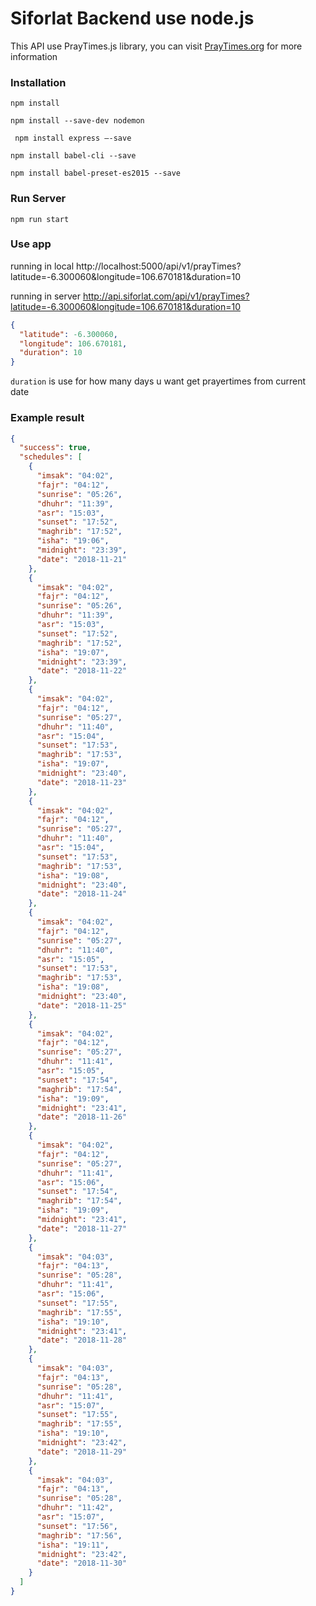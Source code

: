 # Siforlat Backend use node.js

This API use PrayTimes.js library, you can visit [PrayTimes.org](http://praytimes.org/ "PrayTimes.org") for more information

### Installation
``` npm install ```

``` npm install --save-dev nodemon ```

``` npm install express —-save```

``` npm install babel-cli --save ```

``` npm install babel-preset-es2015 --save ```

### Run Server
``` npm run start ```

### Use app
running in local
http://localhost:5000/api/v1/prayTimes?latitude=-6.300060&longitude=106.670181&duration=10

running in  server
http://api.siforlat.com/api/v1/prayTimes?latitude=-6.300060&longitude=106.670181&duration=10

```json
{
  "latitude": -6.300060,
  "longitude": 106.670181,
  "duration": 10
}
```

``` duration ``` is use for how many days u want get prayertimes from current date

### Example result
```json
{
  "success": true,
  "schedules": [
    {
      "imsak": "04:02",
      "fajr": "04:12",
      "sunrise": "05:26",
      "dhuhr": "11:39",
      "asr": "15:03",
      "sunset": "17:52",
      "maghrib": "17:52",
      "isha": "19:06",
      "midnight": "23:39",
      "date": "2018-11-21"
    },
    {
      "imsak": "04:02",
      "fajr": "04:12",
      "sunrise": "05:26",
      "dhuhr": "11:39",
      "asr": "15:03",
      "sunset": "17:52",
      "maghrib": "17:52",
      "isha": "19:07",
      "midnight": "23:39",
      "date": "2018-11-22"
    },
    {
      "imsak": "04:02",
      "fajr": "04:12",
      "sunrise": "05:27",
      "dhuhr": "11:40",
      "asr": "15:04",
      "sunset": "17:53",
      "maghrib": "17:53",
      "isha": "19:07",
      "midnight": "23:40",
      "date": "2018-11-23"
    },
    {
      "imsak": "04:02",
      "fajr": "04:12",
      "sunrise": "05:27",
      "dhuhr": "11:40",
      "asr": "15:04",
      "sunset": "17:53",
      "maghrib": "17:53",
      "isha": "19:08",
      "midnight": "23:40",
      "date": "2018-11-24"
    },
    {
      "imsak": "04:02",
      "fajr": "04:12",
      "sunrise": "05:27",
      "dhuhr": "11:40",
      "asr": "15:05",
      "sunset": "17:53",
      "maghrib": "17:53",
      "isha": "19:08",
      "midnight": "23:40",
      "date": "2018-11-25"
    },
    {
      "imsak": "04:02",
      "fajr": "04:12",
      "sunrise": "05:27",
      "dhuhr": "11:41",
      "asr": "15:05",
      "sunset": "17:54",
      "maghrib": "17:54",
      "isha": "19:09",
      "midnight": "23:41",
      "date": "2018-11-26"
    },
    {
      "imsak": "04:02",
      "fajr": "04:12",
      "sunrise": "05:27",
      "dhuhr": "11:41",
      "asr": "15:06",
      "sunset": "17:54",
      "maghrib": "17:54",
      "isha": "19:09",
      "midnight": "23:41",
      "date": "2018-11-27"
    },
    {
      "imsak": "04:03",
      "fajr": "04:13",
      "sunrise": "05:28",
      "dhuhr": "11:41",
      "asr": "15:06",
      "sunset": "17:55",
      "maghrib": "17:55",
      "isha": "19:10",
      "midnight": "23:41",
      "date": "2018-11-28"
    },
    {
      "imsak": "04:03",
      "fajr": "04:13",
      "sunrise": "05:28",
      "dhuhr": "11:41",
      "asr": "15:07",
      "sunset": "17:55",
      "maghrib": "17:55",
      "isha": "19:10",
      "midnight": "23:42",
      "date": "2018-11-29"
    },
    {
      "imsak": "04:03",
      "fajr": "04:13",
      "sunrise": "05:28",
      "dhuhr": "11:42",
      "asr": "15:07",
      "sunset": "17:56",
      "maghrib": "17:56",
      "isha": "19:11",
      "midnight": "23:42",
      "date": "2018-11-30"
    }
  ]
}
```
